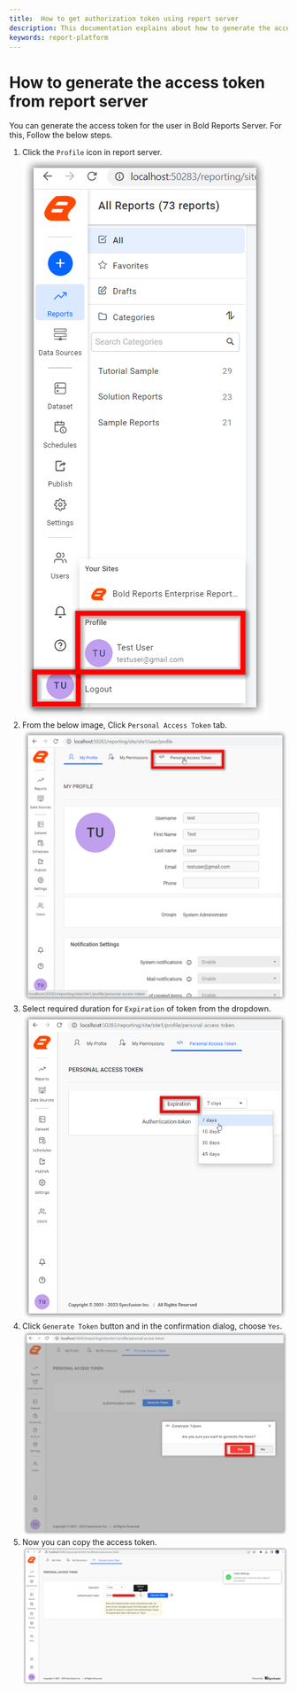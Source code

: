 ```yaml
---
title:  How to get authorization token using report server
description: This documentation explains about how to generate the access token using the Bold Reports On-Premise Server Edition.
keywords: report-platform
---
```

# How to generate the access token from report server

You can generate the access token for the user in Bold Reports Server. For this, Follow the below steps.

 1. Click the `Profile` icon in report server.
 ![Profile](/static/assets/on-premise/images/how-to/rest-api/reports-server-profile.png)
 2. From the below image, Click `Personal Access Token` tab.
 ![Access Token Tab](/static/assets/on-premise/images/how-to/rest-api/personal-access-token-tab.png)
 3. Select required duration for `Expiration` of token from the dropdown.
 ![Expiration](/static/assets/on-premise/images/how-to/rest-api/token-expiration.png)
 4. Click `Generate Token` button and in the confirmation dialog, choose `Yes`.
![Token Confirmation](/static/assets/on-premise/images/how-to/rest-api/token-confirmation.png)
 5. Now you can copy the access token.
 ![Personal Access Token](/static/assets/on-premise/images/how-to/rest-api/access-token-from-report-server.png)